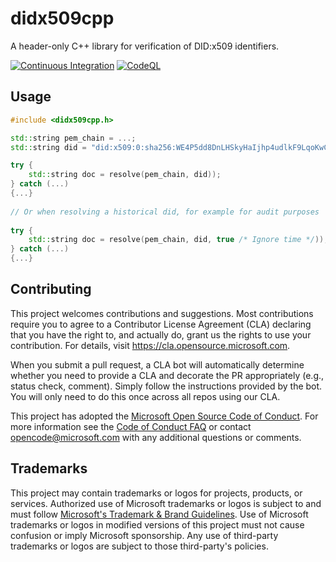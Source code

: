 # didx509cpp

A header-only C++ library for verification of DID:x509 identifiers.

[![Continuous Integration](https://github.com/microsoft/didx509cpp/actions/workflows/ci.yml/badge.svg?branch=main)](https://github.com/microsoft/didx509cpp/actions/workflows/ci.yml) [![CodeQL](https://github.com/microsoft/didx509cpp/actions/workflows/codeql-analysis.yml/badge.svg?branch=main)](https://github.com/microsoft/didx509cpp/actions/workflows/codeql-analysis.yml)

## Usage

```cpp
#include <didx509cpp.h>

std::string pem_chain = ...;
std::string did = "did:x509:0:sha256:WE4P5dd8DnLHSkyHaIjhp4udlkF9LqoKwCvu9gl38jk::eku:1.3.6.1.4.1.311.10.3.13";

try {
    std::string doc = resolve(pem_chain, did));
} catch (...)
{...}
    
// Or when resolving a historical did, for example for audit purposes
    
try {
    std::string doc = resolve(pem_chain, did, true /* Ignore time */));
} catch (...)
{...}
```

## Contributing

This project welcomes contributions and suggestions.  Most contributions require you to agree to a
Contributor License Agreement (CLA) declaring that you have the right to, and actually do, grant us
the rights to use your contribution. For details, visit https://cla.opensource.microsoft.com.

When you submit a pull request, a CLA bot will automatically determine whether you need to provide
a CLA and decorate the PR appropriately (e.g., status check, comment). Simply follow the instructions
provided by the bot. You will only need to do this once across all repos using our CLA.

This project has adopted the [Microsoft Open Source Code of Conduct](https://opensource.microsoft.com/codeofconduct/).
For more information see the [Code of Conduct FAQ](https://opensource.microsoft.com/codeofconduct/faq/) or
contact [opencode@microsoft.com](mailto:opencode@microsoft.com) with any additional questions or comments.

## Trademarks

This project may contain trademarks or logos for projects, products, or services. Authorized use of Microsoft
trademarks or logos is subject to and must follow
[Microsoft's Trademark & Brand Guidelines](https://www.microsoft.com/en-us/legal/intellectualproperty/trademarks/usage/general).
Use of Microsoft trademarks or logos in modified versions of this project must not cause confusion or imply Microsoft sponsorship.
Any use of third-party trademarks or logos are subject to those third-party's policies.
